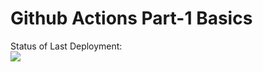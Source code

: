 # Github Actions Part-1 Basics


Status of Last Deployment:<br>
<img src="https://github.com/adv4000/github-actions-part-1-basics/workflows/Ci-pipeline-every-push/badge.svg?branch=dev"><br>

